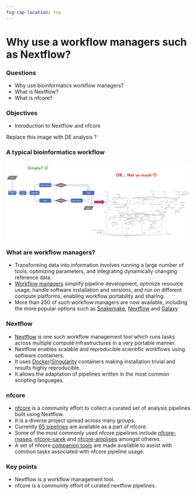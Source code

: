 ```yaml
---
fig-cap-location: top
---
```


# Why use a workflow managers such as Nextflow?



<div class="questions">

### Questions

- Why use bioinformatics workflow managers?
- What is Nextflow?
- What is nfcore?

</div>  

<div class="objectives">

### Objectives

- Introduction to Nextflow and nfcore

</div>  


Replace this image with DE analysis ?

### A typical bioinformatics workflow 
![A typical bioinformatics workflow ](/fig/bioinformatics_workflow.png)

### What are workflow managers?
- Transforming data into information involves running a large number of tools, optimizing parameters, and integrating dynamically changing reference data.
- [Workflow managers](https://www.nature.com/articles/s41592-021-01254-9)  simplify pipeline development, optimize resource usage, handle software installation and versions, and run on different compute platforms, enabling workflow portability and sharing. 
- More than 250 of such workflow managers are now available, including the more popular options such as [Snakemake](https://snakemake.readthedocs.io/en/stable/), [Nextflow](https://www.nextflow.io/) and [Galaxy](https://galaxyproject.org/learn/advanced-workflow/)


### Nextflow 
- [Nextflow](https://www.nextflow.io/) is one such workflow management tool which runs tasks across multiple compute infrastructures in a very portable manner. 
- Nextflow enables scalable and reproducible scientific workflows using software containers. 
- It uses [Docker](https://www.docker.com/)/[Singularity](https://docs.sylabs.io/guides/3.0/user-guide/index.html) containers making installation trivial and results highly reproducible.
- It allows the adaptation of pipelines written in the most common scripting languages.

### nfcore
- [nfcore](https://nf-co.re/) is a community effort to collect a curated set of analysis pipelines built using Nextflow.
- It is a diverse project spread across many groups.
- Currently [65 pipelines](https://nf-co.re/pipelines) are available as a part of nfcore.
- Some of the most commonly used nfcore pipelines include [nfcore-rnaseq](https://nf-co.re/rnaseq), [nfcore-sarek](https://nf-co.re/sarek) and [nfcore-ampliseq](https://nf-co.re/ampliseq) amongst otheres.
- A set of nfcore [companion tools](https://nf-co.re/tools/) are made available to assist with common tasks associated with nfcore pipeline usage. 





<div class="keypoints">

### Key points

- Nextflow is a workflow management tool.
- nfcore is a community effort of curated nextflow pipelines.
</div>  
